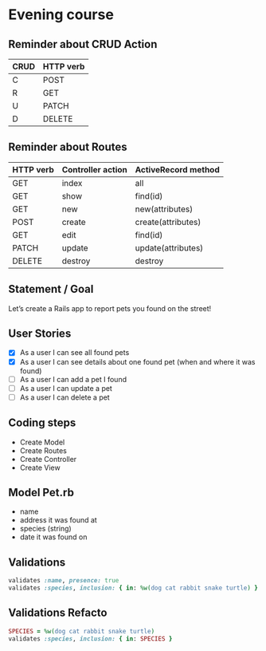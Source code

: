 # Evening course

## Reminder about CRUD Action

| CRUD |  HTTP verb |
|------|------------|
| C    | POST       |
| R    | GET        |
| U    | PATCH      |
| D    | DELETE     |

## Reminder about Routes

| HTTP verb | Controller action | ActiveRecord method |
|-----------|-------------------|---------------------|
| GET       | index             | all                 |
| GET       | show              | find(id)            |
| GET       | new               | new(attributes)     |
| POST      | create            | create(attributes)  |
| GET       | edit              | find(id)            |
| PATCH     | update            | update(attributes)  |
| DELETE    | destroy           | destroy             |

## Statement / Goal

Let’s create a Rails app to report pets you found on the street!

## User Stories

- [x] As a user I can see all found pets
- [x] As a user I can see details about one found pet (when and where it was found)
- [ ] As a user I can add a pet I found
- [ ] As a user I can update a pet
- [ ] As a user I can delete a pet

## Coding steps

- Create Model
- Create Routes
- Create Controller
- Create View

## Model Pet.rb

- name
- address it was found at
- species (string)
- date it was found on

## Validations

```ruby
validates :name, presence: true
validates :species, inclusion: { in: %w(dog cat rabbit snake turtle) }
```

## Validations Refacto

```ruby
SPECIES = %w(dog cat rabbit snake turtle)
validates :species, inclusion: { in: SPECIES }
```
